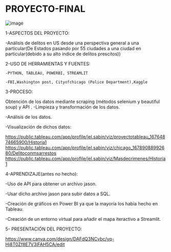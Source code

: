 # PROYECTO-FINAL

![image](https://user-images.githubusercontent.com/117199136/225677526-314dac86-0d96-4750-8589-1c1a2cbe6bad.png)


1-ASPECTOS DEL PROYECTO:


-Análisis de delitos en US desde una perspectiva general a una particular(De Estados pasando por 55 ciudades a una ciudad en particular(debido a su alto indice de     delitos prescitos))


2-USO DE HERRAMIENTAS Y FUENTES:

    -PYTHON, TABLEAU, POWERBI, STREAMLIT

    -FBI,Washington post, Cityofchicago (Police Department),Kaggle

3-PROCESO:

Obtención de los datos mediante scraping (métodos selenium y beautiful soup) y API 
.
   -Limpieza y transformación de los datos.

   -Análisis de los datos.

   -Visualización de dichos datos:

https://public.tableau.com/app/profile/jel.sabin/viz/proyectotableau_16764874665900/Historia1
https://public.tableau.com/app/profile/jel.sabin/viz/chicago_16789088992680/Delitoconmsarrestos
https://public.tableau.com/app/profile/jel.sabin/viz/Masdecrimenes/Historia1

4-APRENDIZAJE(antes no hecho):

   -Uso de API para obtener un archivo jason.

   -Usar dicho archivo jason para subir datos a SQL.

   -Creación de gráficos en Power BI ya que la mayoría los había hecho en Tableau.

   -Creación de un entorno virtual para añadir el mapa iteractivo a Streamlit.
   
   
5- PRESENTACIÓN DEL PROYECTO:

https://www.canva.com/design/DAFdQ3NCvbc/yq-Hi8T0Zf8E7V3lFAH5CA/edit



















